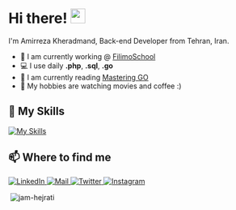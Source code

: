 # Hi there! <img src="https://github.com/TheDudeThatCode/TheDudeThatCode/blob/master/Assets/Hi.gif" width="29px">

I'm Amirreza Kheradmand, Back-end Developer from Tehran, Iran.

- 🏦  I am currently working @ [FilimoSchool](https://filimo.school)
- 💻  I use daily **.php**, **.sql**, **.go**
- 📖  I am currently reading [Mastering GO](https://www.amazon.com/Mastering-Go-professional-utilities-concurrent/dp/1801079315)
- 🤔  My hobbies are watching movies and coffee :)

## 🔧 My Skills
[![My Skills](https://skillicons.dev/icons?i=html,css,php,laravel,symfony,go,mysql,redis,git,docker,nginx,jquery,linux,postgres&perline=12)](https://skillicons.dev)

## 📫 Where to find me
<p>
  <a href="https://www.linkedin.com/in/amirreza-khmd/" target="_blank">
    <img alt="LinkedIn" src="https://img.shields.io/badge/linkedin-%230077B5.svg?&style=for-the-badge&logo=linkedin&logoColor=white" />
  </a>
  <a href="mailto:amir.rezakheradmand.2017@gmail.com" target="_blank">
    <img alt="Mail" src="https://img.shields.io/badge/mail-%2312100E.svg?&style=for-the-badge&logo=gmail&logoColor=white" />
  </a>
  <a href="https://twitter.com/_j3yz" target="_blank">
    <img alt="Twitter" src="https://img.shields.io/badge/twitter-%231DA1F2.svg?&style=for-the-badge&logo=twitter&logoColor=white" />
  </a>
  <a href="https://www.instagram.com/_j3yz/" target="_blank">
    <img alt="Instagram" src="https://img.shields.io/badge/Instagram-E4405F?style=for-the-badge&logo=instagram&logoColor=white" />
  </a>
  
</p>



<p>&nbsp;<img align="center" src="http://github-profile-summary-cards.vercel.app/api/cards/profile-details?username=j3yzz&theme=github_dark" alt="jam-hejrati" /></p>
